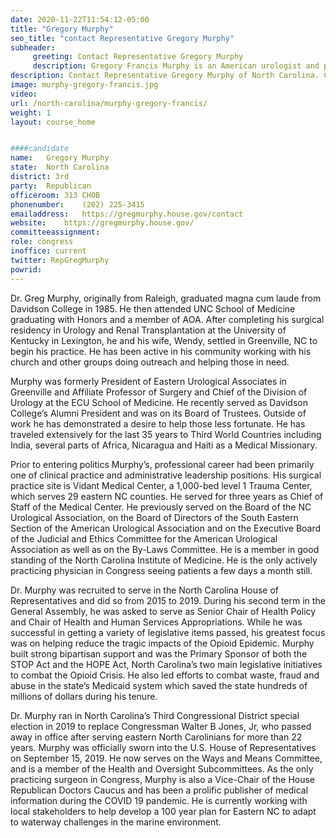 ```yaml
---
date: 2020-11-22T11:54:12-05:00
title: "Gregory Murphy"
seo_title: "contact Representative Gregory Murphy"
subheader:
     greeting: Contact Representative Gregory Murphy 
     description: Gregory Francis Murphy is an American urologist and politician who is a member of the United States House of Representatives from North Carolina's 3rd Congressional District since 2019. He formerly served as a Republican Representative in the North Carolina General Assembly from 2015 to 2019.
description: Contact Representative Gregory Murphy of North Carolina. Contact information for Gregory Murphy includes email address, phone number, and mailing address.
image: murphy-gregory-francis.jpg
video: 
url: /north-carolina/murphy-gregory-francis/
weight: 1
layout: course_home


####candidate
name:	Gregory Murphy
state:	North Carolina
district: 3rd
party:	Republican
officeroom:	313 CHOB
phonenumber:	(202) 225-3415
emailaddress:	https://gregmurphy.house.gov/contact
website:	https://gregmurphy.house.gov/
committeeassignment: 
role: congress
inoffice: current
twitter: RepGregMurphy
powrid: 
---
```


Dr. Greg Murphy, originally from Raleigh, graduated magna cum laude from Davidson College in 1985. He then attended UNC School of Medicine graduating with Honors and a member of AOA. After completing his surgical residency in Urology and Renal Transplantation at the University of Kentucky in Lexington, he and his wife, Wendy, settled in Greenville, NC to begin his practice. He has been active in his community working with his church and other groups doing outreach and helping those in need. 

Murphy was formerly President of Eastern Urological Associates in Greenville and Affiliate Professor of Surgery and Chief of the Division of Urology at the ECU School of Medicine. He recently served as Davidson College’s Alumni President and was on its Board of Trustees. Outside of work he has demonstrated a desire to help those less fortunate. He has traveled extensively for the last 35 years to Third World Countries including India, several parts of Africa, Nicaragua and Haiti as a Medical Missionary.

Prior to entering politics Murphy’s, professional career had been primarily one of clinical practice and administrative leadership positions. His surgical practice site is Vidant Medical Center, a 1,000-bed level 1 Trauma Center, which serves 29 eastern NC counties. He served for three years as Chief of Staff of the Medical Center. He previously served on the Board of the NC Urological Association, on the Board of Directors of the South Eastern Section of the American Urological Association and on the Executive Board of the Judicial and Ethics Committee for the American Urological Association as well as on the By-Laws Committee. He is a member in good standing of the North Carolina Institute of Medicine. He is the only actively practicing physician in Congress seeing patients a few days a month still.

 Dr. Murphy was recruited to serve in the North Carolina House of Representatives and did so from 2015 to 2019. During his second term in the General Assembly, he was asked to serve as Senior Chair of Health Policy and Chair of Health and Human Services Appropriations. While he was successful in getting a variety of legislative items passed, his greatest focus was on helping reduce the tragic impacts of the Opioid Epidemic. Murphy built strong bipartisan support and was the Primary Sponsor of both the STOP Act and the HOPE Act, North Carolina’s two main legislative initiatives to combat the Opioid Crisis. He also led efforts to combat waste, fraud and abuse in the state’s Medicaid system which saved the state hundreds of millions of dollars during his tenure.

Dr. Murphy ran in North Carolina’s Third Congressional District special election in 2019 to replace Congressman Walter B Jones, Jr, who passed away in office after serving eastern North Carolinians for more than 22 years. Murphy was officially sworn into the U.S. House of Representatives on September 15, 2019. He now serves on the Ways and Means Committee, and is a member of the Health and Oversight Subcommittees. As the only practicing surgeon in Congress, Murphy is also a Vice-Chair of the House Republican Doctors Caucus and has been a prolific publisher of medical information during the COVID 19 pandemic. He is currently working with local stakeholders to help develop a 100 year plan for Eastern NC to adapt to waterway challenges in the marine environment. 